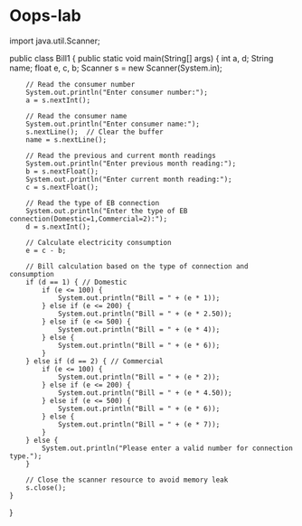 # Oops-lab
import java.util.Scanner;

public class Bill1 {
    public static void main(String[] args) {
        int a, d;
        String name;
        float e, c, b;
        Scanner s = new Scanner(System.in);

        // Read the consumer number
        System.out.println("Enter consumer number:");
        a = s.nextInt();

        // Read the consumer name
        System.out.println("Enter consumer name:");
        s.nextLine();  // Clear the buffer
        name = s.nextLine();

        // Read the previous and current month readings
        System.out.println("Enter previous month reading:");
        b = s.nextFloat();
        System.out.println("Enter current month reading:");
        c = s.nextFloat();

        // Read the type of EB connection
        System.out.println("Enter the type of EB connection(Domestic=1,Commercial=2):");
        d = s.nextInt();

        // Calculate electricity consumption
        e = c - b;

        // Bill calculation based on the type of connection and consumption
        if (d == 1) { // Domestic
            if (e <= 100) {
                System.out.println("Bill = " + (e * 1));
            } else if (e <= 200) {
                System.out.println("Bill = " + (e * 2.50));
            } else if (e <= 500) {
                System.out.println("Bill = " + (e * 4));
            } else {
                System.out.println("Bill = " + (e * 6));
            }
        } else if (d == 2) { // Commercial
            if (e <= 100) {
                System.out.println("Bill = " + (e * 2));
            } else if (e <= 200) {
                System.out.println("Bill = " + (e * 4.50));
            } else if (e <= 500) {
                System.out.println("Bill = " + (e * 6));
            } else {
                System.out.println("Bill = " + (e * 7));
            }
        } else {
            System.out.println("Please enter a valid number for connection type.");
        }

        // Close the scanner resource to avoid memory leak
        s.close();
    }
}

